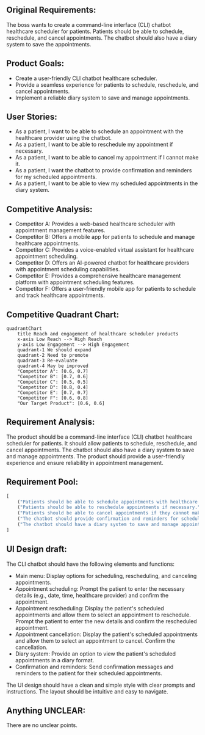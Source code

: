 ## Original Requirements:
The boss wants to create a command-line interface (CLI) chatbot healthcare scheduler for patients. Patients should be able to schedule, reschedule, and cancel appointments. The chatbot should also have a diary system to save the appointments.

## Product Goals:
- Create a user-friendly CLI chatbot healthcare scheduler.
- Provide a seamless experience for patients to schedule, reschedule, and cancel appointments.
- Implement a reliable diary system to save and manage appointments.

## User Stories:
- As a patient, I want to be able to schedule an appointment with the healthcare provider using the chatbot.
- As a patient, I want to be able to reschedule my appointment if necessary.
- As a patient, I want to be able to cancel my appointment if I cannot make it.
- As a patient, I want the chatbot to provide confirmation and reminders for my scheduled appointments.
- As a patient, I want to be able to view my scheduled appointments in the diary system.

## Competitive Analysis:
- Competitor A: Provides a web-based healthcare scheduler with appointment management features.
- Competitor B: Offers a mobile app for patients to schedule and manage healthcare appointments.
- Competitor C: Provides a voice-enabled virtual assistant for healthcare appointment scheduling.
- Competitor D: Offers an AI-powered chatbot for healthcare providers with appointment scheduling capabilities.
- Competitor E: Provides a comprehensive healthcare management platform with appointment scheduling features.
- Competitor F: Offers a user-friendly mobile app for patients to schedule and track healthcare appointments.

## Competitive Quadrant Chart:
```mermaid
quadrantChart
    title Reach and engagement of healthcare scheduler products
    x-axis Low Reach --> High Reach
    y-axis Low Engagement --> High Engagement
    quadrant-1 We should expand
    quadrant-2 Need to promote
    quadrant-3 Re-evaluate
    quadrant-4 May be improved
    "Competitor A": [0.6, 0.7]
    "Competitor B": [0.7, 0.6]
    "Competitor C": [0.5, 0.5]
    "Competitor D": [0.8, 0.4]
    "Competitor E": [0.7, 0.7]
    "Competitor F": [0.6, 0.8]
    "Our Target Product": [0.6, 0.6]
```

## Requirement Analysis:
The product should be a command-line interface (CLI) chatbot healthcare scheduler for patients. It should allow patients to schedule, reschedule, and cancel appointments. The chatbot should also have a diary system to save and manage appointments. The product should provide a user-friendly experience and ensure reliability in appointment management.

## Requirement Pool:
```python
[
    ("Patients should be able to schedule appointments with healthcare providers.", "P0"),
    ("Patients should be able to reschedule appointments if necessary.", "P0"),
    ("Patients should be able to cancel appointments if they cannot make it.", "P0"),
    ("The chatbot should provide confirmation and reminders for scheduled appointments.", "P1"),
    ("The chatbot should have a diary system to save and manage appointments.", "P1")
]
```

## UI Design draft:
The CLI chatbot should have the following elements and functions:
- Main menu: Display options for scheduling, rescheduling, and canceling appointments.
- Appointment scheduling: Prompt the patient to enter the necessary details (e.g., date, time, healthcare provider) and confirm the appointment.
- Appointment rescheduling: Display the patient's scheduled appointments and allow them to select an appointment to reschedule. Prompt the patient to enter the new details and confirm the rescheduled appointment.
- Appointment cancellation: Display the patient's scheduled appointments and allow them to select an appointment to cancel. Confirm the cancellation.
- Diary system: Provide an option to view the patient's scheduled appointments in a diary format.
- Confirmation and reminders: Send confirmation messages and reminders to the patient for their scheduled appointments.

The UI design should have a clean and simple style with clear prompts and instructions. The layout should be intuitive and easy to navigate.

## Anything UNCLEAR:
There are no unclear points.